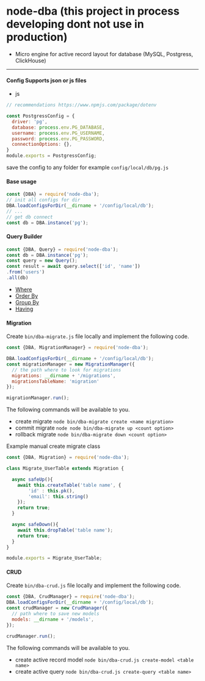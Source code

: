 # node-dba (this project in process developing dont not use in production)
* Micro engine for active record layout for database (MySQL, Postgress, ClickHouse)

-----

#### Config Supports json or js files
* js 
```js
// recommendations https://www.npmjs.com/package/dotenv

const PostgressConfig = {
  driver: 'pg',
  database: process.env.PG_DATABASE,
  username: process.env.PG_USERNAME,
  password: process.env.PG_PASSWORD,
  connectionOptions: {},
}
module.exports = PostgressConfig;
```
save the config to any folder for example `config/local/db/pg.js`

#### Base usage

```js
const {DBA} = require('node-dba');
// init all configs for dir
DBA.loadConfigsForDir(__dirname + '/config/local/db');
// ...
// get db connect
const db = DBA.instance('pg');
```

#### Query Builder
```js
const {DBA, Query} = require('node-dba');
const db = DBA.instance('pg');
const query = new Query();
const result = await query.select(['id', 'name'])
.from('users')
.all(db)
```

* [Where](docs/WHERE.MD)
* [Order By](docs/ORDER_BY.MD)
* [Group By](docs/GROUP_BY.MD)
* [Having](docs/HAVING.MD)



#### Migration
Create `bin/dba-migrate.js` file locally and implement the following code.
```js
const {DBA, MigrationManager} = require('node-dba');

DBA.loadConfigsForDir(__dirname + '/config/local/db');
const migrationManager = new MigrationManager({
  // the path where to look for migrations
  migrations: __dirname + '/migrations',
  migrationsTableName: 'migration'
});

migrationManager.run();
```
The following commands will be available to you.
* create migrate `node bin/dba-migrate create <name migration>`
* commit migrate `node node bin/dba-migrate up <count option>`
* rollback migrate `node bin/dba-migrate down <count option>`

Example manual create migrate class
```js
const {DBA, Migration} = require('node-dba');

class Migrate_UserTable extends Migration {

  async safeUp(){
    await this.createTable('table name', {
        'id' : this.pk(),
        'email': this.string()
    });
    return true;
  }

  async safeDown(){
    await this.dropTable('table name');
    return true;
  }
}

module.exports = Migrate_UserTable;
```

#### CRUD
Create `bin/dba-crud.js` file locally and implement the following code.
```js
const {DBA, CrudManager} = require('node-dba');
DBA.loadConfigsForDir(__dirname + '/config/local/db');
const crudManager = new CrudManager({
  // path where to save new models
  models: __dirname + '/models',
});

crudManager.run();
```
The following commands will be available to you.
* create active record model `node bin/dba-crud.js create-model <table name>` 
* create active query `node bin/dba-crud.js create-query <table name>`
